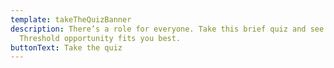 ```yaml
---
template: takeTheQuizBanner
description: There’s a role for everyone. Take this brief quiz and see which
  Threshold opportunity fits you best.
buttonText: Take the quiz
---
```

